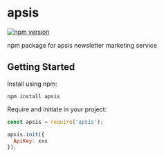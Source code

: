 apsis
===
[![npm version](https://badge.fury.io/js/apsis.svg)](https://badge.fury.io/js/apsis)

npm package for apsis newsletter marketing service

## Getting Started

Install using npm:
```
npm install apsis
```

Require and initiate in your project:
```js
const apsis = require('apsis');

apsis.init({
  ApiKey: xxx
});
```
